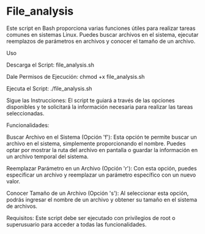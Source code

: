 # File_analysis
Este script en Bash proporciona varias funciones útiles para realizar tareas comunes en sistemas Linux. Puedes buscar archivos en el sistema, ejecutar reemplazos de parámetros en archivos y conocer el tamaño de un archivo.

Uso

Descarga el Script: file_analysis.sh

Dale Permisos de Ejecución: chmod +x file_analysis.sh

Ejecuta el Script: ./file_analysis.sh

Sigue las Instrucciones: El script te guiará a través de las opciones disponibles y te solicitará la información necesaria para realizar las tareas seleccionadas.

Funcionalidades:

Buscar Archivo en el Sistema (Opción 'f'): Esta opción te permite buscar un archivo en el sistema, simplemente proporcionando el nombre. Puedes optar por mostrar la ruta del archivo en pantalla o guardar la información en un archivo temporal del sistema.

Reemplazar Parámetro en un Archivo (Opción 'r'): Con esta opción, puedes especificar un archivo y reemplazar un parámetro específico con un nuevo valor.

Conocer Tamaño de un Archivo (Opción 's'): Al seleccionar esta opción, podrás ingresar el nombre de un archivo y obtener su tamaño en el sistema de archivos.

Requisitos: Este script debe ser ejecutado con privilegios de root o superusuario para acceder a todas las funcionalidades.
